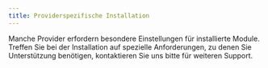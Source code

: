```yaml
---
title: Providerspezifische Installation
---
```


Manche Provider erfordern besondere Einstellungen für installierte Module. Treffen Sie bei der Installation auf spezielle Anforderungen, zu denen Sie Unterstützung benötigen, kontaktieren Sie uns bitte für weiteren Support.
